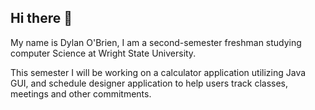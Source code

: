## Hi there 👋

My name is Dylan O'Brien, I am a second-semester freshman studying computer Science at Wright State University. 

This semester I will be working on a calculator application utilizing Java GUI, and schedule designer application to help users track classes, meetings and other commitments. 

<!--
**foreverdylan14/foreverdylan14** is a ✨ _special_ ✨ repository because its `README.md` (this file) appears on your GitHub profile.

Here are some ideas to get you started:

- 🔭 I’m currently working on ...
- 🌱 I’m currently learning ...
- 👯 I’m looking to collaborate on ...
- 🤔 I’m looking for help with ...
- 💬 Ask me about ...
- 📫 How to reach me: ...
- 😄 Pronouns: ...
- ⚡ Fun fact: ...
-->
